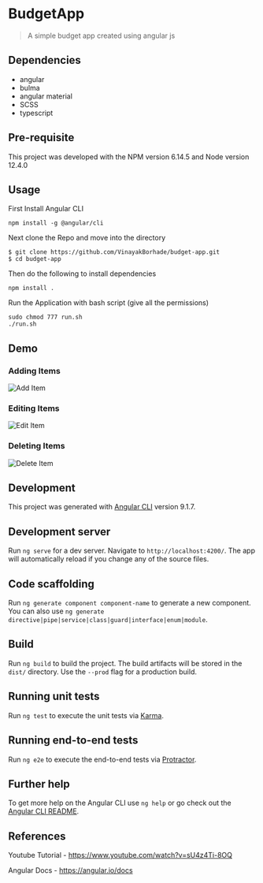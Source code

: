 # BudgetApp

> A simple budget app created using angular js

## Dependencies
* angular
* bulma
* angular material
* SCSS
* typescript

## Pre-requisite
This project was developed with the NPM version 6.14.5 and Node version 12.4.0

## Usage
First Install Angular CLI
```
npm install -g @angular/cli
```
Next clone the Repo and move into the directory
```
$ git clone https://github.com/VinayakBorhade/budget-app.git
$ cd budget-app
```

Then do the following to install dependencies
```
npm install .
```
Run the Application with bash script (give all the permissions)
```
sudo chmod 777 run.sh
./run.sh
```

## Demo

### Adding Items
![Add Item](https://github.com/VinayakBorhade/test_readme/blob/master/budget-app-gif/add.gif)

### Editing Items 
![Edit Item](https://github.com/VinayakBorhade/test_readme/blob/master/budget-app-gif/edit.gif)

### Deleting Items
![Delete Item](https://github.com/VinayakBorhade/test_readme/blob/master/budget-app-gif/delete.gif)

## Development

This project was generated with [Angular CLI](https://github.com/angular/angular-cli) version 9.1.7.

## Development server

Run `ng serve` for a dev server. Navigate to `http://localhost:4200/`. The app will automatically reload if you change any of the source files.

## Code scaffolding

Run `ng generate component component-name` to generate a new component. You can also use `ng generate directive|pipe|service|class|guard|interface|enum|module`.

## Build

Run `ng build` to build the project. The build artifacts will be stored in the `dist/` directory. Use the `--prod` flag for a production build.

## Running unit tests

Run `ng test` to execute the unit tests via [Karma](https://karma-runner.github.io).

## Running end-to-end tests

Run `ng e2e` to execute the end-to-end tests via [Protractor](http://www.protractortest.org/).

## Further help

To get more help on the Angular CLI use `ng help` or go check out the [Angular CLI README](https://github.com/angular/angular-cli/blob/master/README.md).

## References

Youtube Tutorial - https://www.youtube.com/watch?v=sU4z4Ti-8OQ

Angular Docs - https://angular.io/docs
